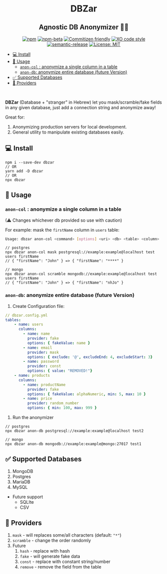 <h1 align="center">DBZar</h1>
<h2 align="center">Agnostic DB Anonymizer 🔁👻</h2>
<div align="center">

[![npm](https://img.shields.io/npm/v/dbzar)](https://www.npmjs.com/package/dbzar)
[![npm-beta](https://img.shields.io/npm/v/dbzar/beta)](https://www.npmjs.com/package/dbzar)
[![Commitizen friendly](https://img.shields.io/badge/commitizen-friendly-brightgreen.svg)](http://commitizen.github.io/cz-cli/)
[![XO code style](https://img.shields.io/badge/code_style-XO-5ed9c7.svg)](https://github.com/xojs/xo)
[![semantic-release](https://img.shields.io/badge/%20%20%F0%9F%93%A6%F0%9F%9A%80-semantic--release-e10079.svg)](https://github.com/semantic-release/semantic-release)
[![License: MIT](https://img.shields.io/badge/License-MIT-yellow.svg)](https://opensource.org/licenses/MIT)

</div>

- [💻 Install](#-install)
- [👻 Usage](#-usage)
  - [`anon-col` : anonymize a single column in a table](#anon-col--anonymize-a-single-column-in-a-table)
  - [`anon-db`: anonymize entire database (future Version)](#anon-db-anonymize-entire-database-future-version)
- [✅ Supported Databases](#-supported-databases)
- [🔧 Providers](#-providers)

<br/>

**DBZar** (Database + "stranger" in Hebrew) let you mask/scramble/fake fields in any given database, just add a connection string and anonymize away!

Great for:

1. Anonymizing production servers for local development.
2. General utility to manipulate existing databases easily.

## 💻 Install

```
npm i --save-dev dbzar
// OR
yarn add -D dbzar
// OR
npx dbzar
```

## 👻 Usage

### `anon-col` : anonymize a single column in a table

(⚠ Changes whichever db provided so use with caution)

For example: mask the `firstName` column in `users` table:

```bash
Usage: dbzar anon-col <command> [options] <uri> <db> <table> <column>
```

```
// postgres
npx dbzar anon-col mask postgresql://example:example@localhost test users firstName
// { "firstName": "John" } => { "firstName": "****" }

// mongo
npx dbzar anon-col scramble mongodb://example:example@localhost test users firstName
// { "firstName": "John" } => { "firstName": "nhJo" }
```

### `anon-db`: anonymize entire database (future Version)

1. Create Configuration file:

```yaml
// dbzar.config.yml
tables:
    - name: users
      columns:
        - name: name
          provider: fake
          options: { fakeValue: name }
        - name: email
          provider: mask
          options: { exclude: '@', excludeEnd: 4, excludeStart: 3}
        - name: password
          provider: const
          options: { value: "REMOVED!"}
    - name: products
      columns:
        - name: productName
          provider: fake
          options: { fakeValue: alphaNumeric, min: 5, max: 10 }
        - name: price
          provider: random_number
          options: { min: 100, max: 999 }

```

1. Run the anonymizer

```
// postgres
npx dbzar anon-db postgresql://example:example@localhost test2

// mongo
npx dbzar anon-db mongodb://example:example@mongo:27017 test1
```

## ✅ Supported Databases

1. MongoDB
2. Postgres
3. MariaDB
4. MySQL

- Future support
  - SQLIte
  - CSV

## 🔧 Providers

1. `mask` - will replaces some/all characters (default: `"*"`)
2. `scramble` - change the order randomly
3. Future
   1. `hash` - replace with hash
   2. `fake` - will generate fake data
   3. `const` - replace with constant string/number
   4. `remove` - remove the field from the table
